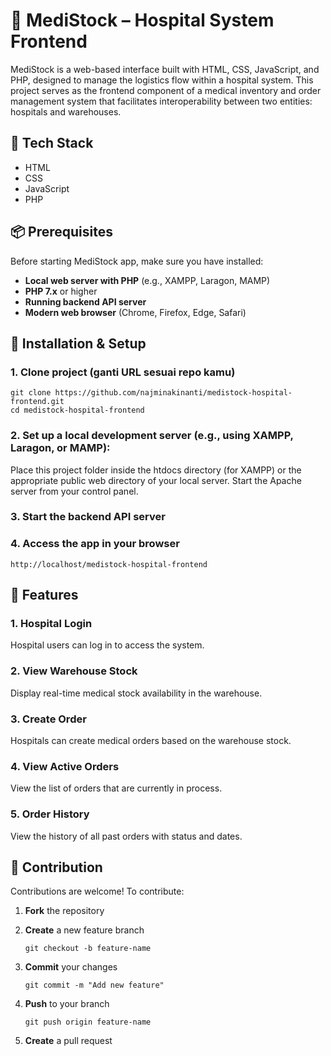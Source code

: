 # 🏥 MediStock – Hospital System Frontend

MediStock is a web-based interface built with HTML, CSS, JavaScript, and PHP, designed to manage the logistics flow within a hospital system. This project serves as the frontend component of a medical inventory and order management system that facilitates interoperability between two entities: hospitals and warehouses.


## 🧰 Tech Stack

- HTML
- CSS
- JavaScript
- PHP

## 📦 Prerequisites

Before starting MediStock app, make sure you have installed:

- **Local web server with PHP** (e.g., XAMPP, Laragon, MAMP)
- **PHP 7.x** or higher
- **Running backend API server**
- **Modern web browser** (Chrome, Firefox, Edge, Safari)



## 🚀 Installation & Setup

### 1. Clone project (ganti URL sesuai repo kamu)
```
git clone https://github.com/najminakinanti/medistock-hospital-frontend.git
cd medistock-hospital-frontend
```

### 2. Set up a local development server (e.g., using XAMPP, Laragon, or MAMP):

Place this project folder inside the htdocs directory (for XAMPP) or the appropriate public web directory of your local server.
Start the Apache server from your control panel.

### 3. Start the backend API server

### 4. Access the app in your browser
```
http://localhost/medistock-hospital-frontend
```


## 🔑 Features 

### 1. Hospital Login
Hospital users can log in to access the system.

### 2. View Warehouse Stock
Display real-time medical stock availability in the warehouse.

### 3. Create Order
Hospitals can create medical orders based on the warehouse stock.

### 4. View Active Orders
View the list of orders that are currently in process.

### 5. Order History
View the history of all past orders with status and dates.


## 🤝 Contribution

Contributions are welcome! To contribute:

1. **Fork** the repository  
2. **Create** a new feature branch  
   ```
   git checkout -b feature-name
   ```
3. **Commit** your changes
    ```
    git commit -m "Add new feature"
    ```

4. **Push** to your branch
    ```
    git push origin feature-name
    ```

5. **Create** a pull request
